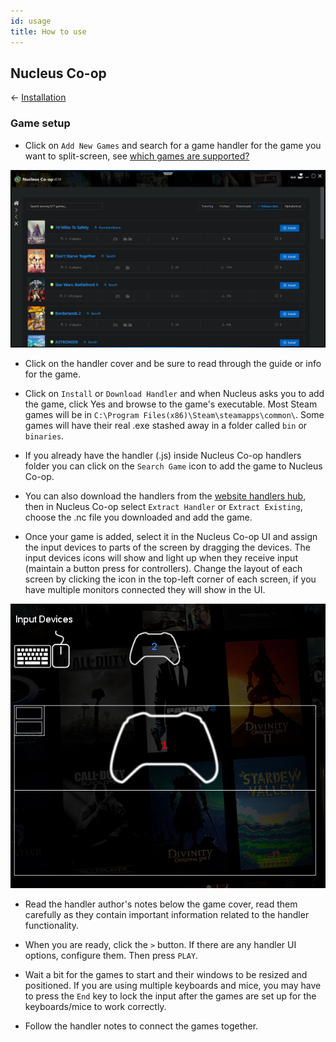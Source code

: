 ```yaml
---
id: usage
title: How to use
---
```

## Nucleus Co-op
← [Installation](/docs/installation)

### Game setup

* Click on `Add New Games` and search for a game handler for the game you want to split-screen, see [which games are supported?](/docs/games)

![alt text](https://github.com/SplitScreen-Me/splitscreenme-www/blob/master/static/img/2.3setup1.png?raw=true)

* Click on the handler cover and be sure to read through the guide or info for the game.

* Click on `Install` or `Download Handler` and when Nucleus asks you to add the game, click Yes and browse to the game's executable. Most Steam games will be in `C:\Program Files(x86)\Steam\steamapps\common\`. Some games will have their real .exe stashed away in a folder called `bin` or `binaries`.

* If you already have the handler (.js) inside Nucleus Co-op handlers folder you can click on the `Search Game` icon to add the game to Nucleus Co-op.

* You can also download the handlers from the [website handlers hub](https://hub.splitscreen.me/), then in Nucleus Co-op select `Extract Handler` or `Extract Existing`, choose the .nc file you downloaded and add the game.

* Once your game is added, select it in the Nucleus Co-op UI and assign the input devices to parts of the screen by dragging the devices. The input devices icons will show and light up when they receive input (maintain a button press for controllers). Change the layout of each screen by clicking the icon in the top-left corner of each screen, if you have multiple monitors connected they will show in the UI.

![alt text](https://github.com/SplitScreen-Me/splitscreenme-www/blob/master/static/img/dragg.png?raw=true)

* Read the handler author's notes below the game cover, read them carefully as they contain important information related to the handler functionality.

* When you are ready, click the `>` button. If there are any handler UI options, configure them. Then press `PLAY`.

* Wait a bit for the games to start and their windows to be resized and positioned. If you are using multiple keyboards and mice, you may have to press the `End` key to lock the input after the games are set up for the keyboards/mice to work correctly.

* Follow the handler notes to connect the games together.
